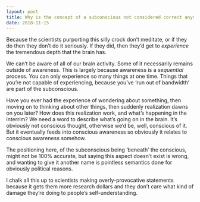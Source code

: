 ```yaml
---
layout: post
title: Why is the concept of a subconscious not considered correct anymore?
date: 2018-11-15
---
```


<p>Because the scientists purporting this silly crock don’t meditate, or if they do then they don’t do it seriously. If they did, then they’d get to <i>experience</i> the tremendous depth that the brain has.</p><p>We can’t be aware of all of our brain activity. Some of it necessarily remains outside of awareness. This is largely because awareness is a <i>sequential</i> process. You can only experience so many things at one time. Things that you’re not capable of experiencing, because you’ve ‘run out of bandwidth’ are part of the subconscious.</p><p>Have you ever had the experience of wondering about something, then moving on to thinking about other things, then suddenly realization dawns on you later? How does this realization work, and what’s happening in the interrim? We need a word to describe what’s going on in the brain. It’s obviously not conscious thought, otherwise we’d be, well, conscious of it. But it eventually feeds into conscious awareness so obviously it relates to conscious awareness somehow.</p><p>The positioning here, of the subconscious being ‘beneath’ the conscious, might not be 100% accurate, but saying this aspect doesn’t exist is wrong, and wanting to give it another name is pointless semantics done for obviously political reasons.</p><p>I chalk all this up to scientists making overly-provocative statements because it gets them more research dollars and they don’t care what kind of damage they’re doing to people’s self-understanding.</p>
